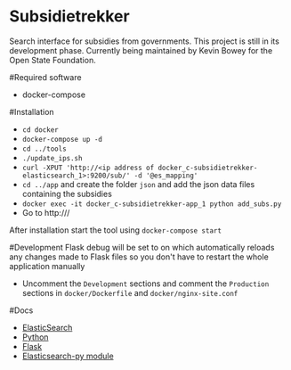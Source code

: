 # Subsidietrekker
Search interface for subsidies from governments. This project is still in its development phase. 
Currently being maintained by Kevin Bowey for the Open State Foundation.

#Required software
* docker-compose

#Installation
* ```cd docker```
* ```docker-compose up -d```
* ```cd ../tools```
* ```./update_ips.sh```
* ```curl -XPUT 'http://<ip address of docker_c-subsidietrekker-elasticsearch_1>:9200/sub/' -d '@es_mapping'```
* ```cd ../app``` and create the folder ```json``` and add the json data files containing the subsidies
* ```docker exec -it docker_c-subsidietrekker-app_1 python add_subs.py```
* Go to http://<ip address of docker_c-subsidietrekker-nginx_1>/

After installation start the tool using ```docker-compose start```

#Development
Flask debug will be set to on which automatically reloads any changes made to Flask files so you don't have to restart the whole application manually
* Uncomment the `Development` sections and comment the `Production` sections in `docker/Dockerfile` and `docker/nginx-site.conf`

#Docs
* [ElasticSearch](https://www.elastic.co/guide/en/elasticsearch/reference/current/index.html)
* [Python](https://docs.python.org/2/)
* [Flask](http://flask.pocoo.org/docs/0.11/)
* [Elasticsearch-py module](http://elasticsearch-py.readthedocs.io/en/master/)
